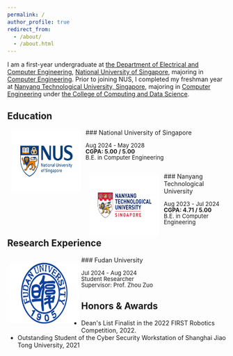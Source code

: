 ```yaml
---
permalink: / 
author_profile: true
redirect_from: 
  - /about/
  - /about.html
---
```


I am a first-year undergraduate at [the Department of Electrical and Computer Engineering](https://cde.nus.edu.sg/ece/), [National University of Singapore](https://nus.edu.sg/), majoring in [Computer Engineering](https://ceg.nus.edu.sg/). Prior to joining NUS, I completed my freshman year at [Nanyang Technological University, Singapore](https://www.ntu.edu.sg/), majoring in [Computer Engineering](https://www.ntu.edu.sg/education/undergraduate-programme/bachelor-of-engineering-in-computer-engineering) under [the College of Computing and Data Science](https://www.ntu.edu.sg/computing).

Education
------

<img style="float: left; margin:5px 10px" src="/images/education/NUS.jpg" width="160" height="140">
### National University of Singapore
<p style="line-height:1.0">
<font size="2">
Aug 2024 - May 2028<br />
<strong>CGPA: 5.00 / 5.00</strong><br />
B.E. in Computer Engineering<br />
<br>
</font>
</p>

<img style="float: left; margin:5px 10px" src="/images/education/NTU.png" width="160" height="140">
### Nanyang Technological University
<p style="line-height:1.0">
<font size="2">
Aug 2023 - Jul 2024<br />
<strong>CGPA: 4.71 / 5.00</strong><br />
B.E. in Computer Engineering<br />
</font>
</p>

Research Experience
---
<img style="float: left; margin:15px 5px 10px" src="/images/education/Fudan.png" width="160" height="140">
### Fudan University
<p style="line-height:1.0">
<font size="2">
Jul 2024 - Aug 2024<br />
Student Researcher<br />
Supervisor: Prof. Zhou Zuo<br />
</font>
</p>

Honors & Awards
------
- Dean's List Finalist in the 2022 FIRST Robotics Competition, 2022.
- Outstanding Student of the Cyber Security Workstation of Shanghai Jiao Tong University, 2021
